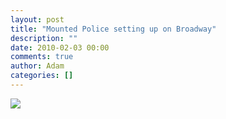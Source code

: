 ```yaml
---
layout: post
title: "Mounted Police setting up on Broadway"
description: ""
date: 2010-02-03 00:00
comments: true
author: Adam
categories: []
---
```


<img src="/images/mounted-police-setting-up-on-broadway/photo.jpg">
